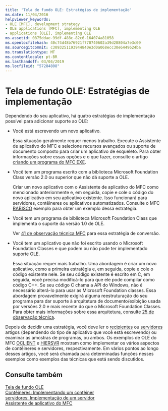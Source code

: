 ```yaml
---
title: 'Tela de fundo OLE: Estratégias de implementação'
ms.date: 11/04/2016
helpviewer_keywords:
- OLE [MFC], development strategy
- OLE applications [MFC], implementing OLE
- applications [OLE], implementing OLE
ms.assetid: 0875ddae-99df-488c-82c6-164074a81058
ms.openlocfilehash: 40c74d48b76921f770740602a39d28804a7e3c09
ms.sourcegitcommit: c3093251193944840e3d0a068ecc30e6449624ba
ms.translationtype: MT
ms.contentlocale: pt-BR
ms.lasthandoff: 03/04/2019
ms.locfileid: "57284808"
---
```

# <a name="ole-background-implementation-strategies"></a>Tela de fundo OLE: Estratégias de implementação

Dependendo do seu aplicativo, há quatro estratégias de implementação possível para adicionar suporte ao OLE:

- Você está escrevendo um novo aplicativo.

   Essa situação geralmente requer menos trabalho. Execute o Assistente de aplicativo do MFC e selecione recursos avançados ou suporte de documento composto para criar um aplicativo de esqueleto. Para obter informações sobre essas opções e o que fazer, consulte o artigo [criando um programa do MFC EXE](../mfc/reference/mfc-application-wizard.md).

- Você tem um programa escrito com a biblioteca Microsoft Foundation Class versão 2.0 ou superior que não dá suporte a OLE.

   Criar um novo aplicativo com o Assistente de aplicativo do MFC como mencionado anteriormente e, em seguida, copie e cole o código do novo aplicativo em seu aplicativo existente. Isso funcionará para servidores, contêineres ou aplicativos automatizados. Consulte o MFC [RABISCO](../visual-cpp-samples.md) exemplo para obter um exemplo dessa estratégia.

- Você tem um programa de biblioteca Microsoft Foundation Class que implementa o suporte da versão 1.0 de OLE.

   Ver [41 de observação técnica MFC](../mfc/tn041-mfc-ole1-migration-to-mfc-ole-2.md) para essa estratégia de conversão.

- Você tem um aplicativo que não foi escrito usando o Microsoft Foundation Classes e que podem ou não pode ter implementado suporte OLE.

   Essa situação requer mais trabalho. Uma abordagem é criar um novo aplicativo, como a primeira estratégia e, em seguida, copie e cole o código existente nele. Se seu código existente é escrito em C, em seguida, você precisa modificá-lo para que ele pode compilar como código C++. Se seu código C chama a API do Windows, não é necessário alterá-lo para usar as Microsoft Foundation classes. Essa abordagem provavelmente exigirá alguma reestruturação do seu programa para dar suporte à arquitetura de documento/exibição usada por versões 2.0 e mais recente do que o Microsoft Foundation Classes. Para obter mais informações sobre essa arquitetura, consulte [25 de observação técnica](../mfc/tn025-document-view-and-frame-creation.md).

Depois de decidir uma estratégia, você deve ler o [recipientes](../mfc/containers.md) ou [servidores](../mfc/servers.md) artigos (dependendo do tipo de aplicativo que você está escrevendo) ou examinar as amostras de programas, ou ambos. Os exemplos de OLE do MFC [OCLIENT](../visual-cpp-samples.md) e [HIERSVR](../visual-cpp-samples.md) mostram como implementar os vários aspectos de contêineres e servidores, respectivamente. Em vários pontos ao longo desses artigos, você será chamada para determinadas funções nesses exemplos como exemplos das técnicas que está sendo discutidos.

## <a name="see-also"></a>Consulte também

[Tela de fundo OLE](../mfc/ole-background.md)<br/>
[Contêineres: Implementando um contêiner](../mfc/containers-implementing-a-container.md)<br/>
[servidores: Implementação de um servidor](../mfc/servers-implementing-a-server.md)<br/>
[Assistente de aplicativo do MFC](../mfc/reference/mfc-application-wizard.md)
